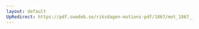 ```yaml
---
layout: default
UpRedirect: https://pdf.swedeb.se/riksdagen-motions-pdf/1867/mot_1867__ak__00020/mot_1867__ak__00020_001.pdf
---
```

